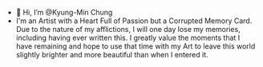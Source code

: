 - 👋 Hi, I’m @Kyung-Min Chung
- I'm an Artist with a Heart Full of Passion but a Corrupted Memory Card. Due to the nature of my afflictions, I will one day lose my memories, including having ever written this. I greatly value the moments that I have remaining and hope to use that time with my Art to leave this world slightly brighter and more beautiful than when I entered it.  




<!---
Kyungminchung/Kyungminchung is a ✨ special ✨ repository because its `README.md` (this file) appears on your GitHub profile.
You can click the Preview link to take a look at your changes.
--->
